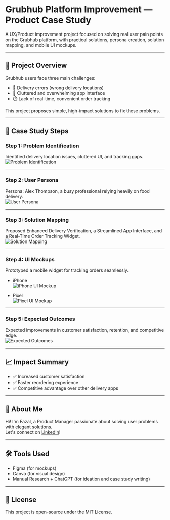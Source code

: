 # Grubhub Platform Improvement — Product Case Study

A UX/Product improvement project focused on solving real user pain points on the Grubhub platform, with practical solutions, persona creation, solution mapping, and mobile UI mockups.

---

## 🚀 Project Overview

Grubhub users face three main challenges:
- 🚚 Delivery errors (wrong delivery locations)
- 📱 Cluttered and overwhelming app interface
- ⏱️ Lack of real-time, convenient order tracking

This project proposes simple, high-impact solutions to fix these problems.

---

## 📌 Case Study Steps

### Step 1: Problem Identification
Identified delivery location issues, cluttered UI, and tracking gaps.  
![Problem Identification](./images/step1_problem_identification.png)

---

### Step 2: User Persona
Persona: Alex Thompson, a busy professional relying heavily on food delivery.  
![User Persona](./images/step2_user_persona.png)

---

### Step 3: Solution Mapping
Proposed Enhanced Delivery Verification, a Streamlined App Interface, and a Real-Time Order Tracking Widget.  
![Solution Mapping](./images/step3_solution_mapping.png)

---

### Step 4: UI Mockups
Prototyped a mobile widget for tracking orders seamlessly.

- iPhone  
  ![iPhone UI Mockup](./images/step4_ui_mockup_iphone.png)

- Pixel  
  ![Pixel UI Mockup](./images/step4_ui_mockup_pixel.png)

---

### Step 5: Expected Outcomes
Expected improvements in customer satisfaction, retention, and competitive edge.  
![Expected Outcomes](./images/step5_expected_outcomes.png)

---

## 📈 Impact Summary

- ✅ Increased customer satisfaction
- ✅ Faster reordering experience
- ✅ Competitive advantage over other delivery apps

---

## 🙌 About Me

Hi! I'm Fazal, a Product Manager passionate about solving user problems with elegant solutions.  
Let's connect on [LinkedIn](https://www.linkedin.com/in/fazal-fazal-mba/)!

---

## 🛠️ Tools Used

- Figma (for mockups)
- Canva (for visual design)
- Manual Research + ChatGPT (for ideation and case study writing)

---

## 📜 License
This project is open-source under the MIT License.
